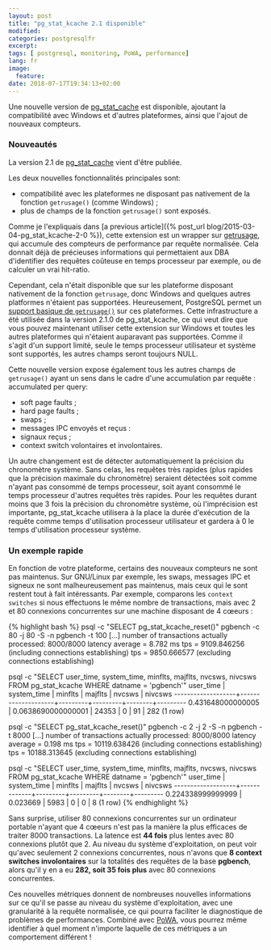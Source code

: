 ```yaml
---
layout: post
title: "pg_stat_kcache 2.1 disponible"
modified:
categories: postgresqlfr
excerpt:
tags: [ postgresql, monitoring, PoWA, performance]
lang: fr
image:
  feature:
date: 2018-07-17T19:34:13+02:00
---
```


Une nouvelle version de
[pg_stat_cache](https://github.com/powa-team/pg_stat_kcache/) est disponible,
ajoutant la compatibilité avec Windows et d'autres plateformes, ainsi que
l'ajout de nouveaux compteurs.

### Nouveautés

La version 2.1 de [pg_stat_cache](https://github.com/powa-team/pg_stat_kcache/)
vient d'être publiée.

Les deux nouvelles fonctionnalités principales sont:

* compatibilité avec les plateformes ne disposant pas nativement de la fonction
  `getrusage()` (comme Windows) ;
* plus de champs de la fonction `getrusage()` sont exposés.

Comme je l'expliquais dans [a previous article]({% post_url
blog/2015-03-04-pg_stat_kcache-2-0 %}), cette extension est un wrapper sur
[getrusage](http://man7.org/linux/man-pages/man2/getrusage.2.html), qui
accumule des compteurs de performance par requête normalisée.  Cela donnait
déjà de précieuses informations qui permettaient aux DBA d'identifier des
requêtes coûteuse en temps processeur par exemple, ou de calculer un vrai
hit-ratio.

Cependant, cela n'était disponible que sur les plateforme disposant nativement
de la fonction `getrusage`, donc Windows and quelques autres platformes
n'étaient pas supportées.  Heureusement, PostgreSQL permet un [support basique
de `getrusage()`](https://github.com/postgres/postgres/blob/master/src/port/getrusage.c)
sur ces plateformes.  Cette infrastructure a été utilisée dans la version 2.1.0
de pg\_stat\_kcache, ce qui veut dire que vous pouvez maintenant utiliser cette
extension sur Windows et toutes les autres plateformes qui n'étaient auparavant
pas supportées.  Comme il s'agit d'un support limité, seule le temps processeur
utilisateur et système sont supportés, les autres champs seront toujours NULL.

Cette nouvelle version expose également tous les autres champs de `getrusage()`
ayant un sens dans le cadre d'une accumulation par requête :
accumulated per query:

* soft page faults ;
* hard page faults ;
* swaps ;
* messages IPC envoyés et reçus :
* signaux reçus ;
* context switch volontaires et involontaires.

Un autre changement est de détecter automatiquement la précision du chronomètre
système.  Sans celas, les requêtes très rapides (plus rapides que la précision
maximale du chronomètre) seraient détectées soit comme n'ayant pas consommé de
temps processeur, soit ayant consommé le temps processeur d'autres requêtes
très rapides.  Pour les requêtes durant moins que 3 fois la précision du
chronomètre système, où l'imprécision est importante, pg\_stat\_kcache
utilisera à la place la durée d'exécution de la requête comme temps
d'utilisation processeur utilisateur et gardera à 0 le temps d'utilisation
processeur système.

### Un exemple rapide

En fonction de votre plateforme, certains des nouveaux compteurs ne sont pas
maintenus.  Sur GNU/Linux par exemple, les swaps, messages IPC et signeux ne
sont malheureusement pas maintenus, mais ceux qui le sont restent tout à fait
intéressants.  Par exemple, comparons les `context switches` si nous effectuons
le même nombre de transactions, mais avec 2 et 80 connexions concurrentes sur
une machine disposant de 4 cœeurs :

{% highlight bash %}
psql -c "SELECT pg_stat_kcache_reset()"
pgbench -c 80 -j 80 -S -n pgbench -t 100
[...]
number of transactions actually processed: 8000/8000
latency average = 8.782 ms
tps = 9109.846256 (including connections establishing)
tps = 9850.666577 (excluding connections establishing)

psql -c "SELECT user_time, system_time, minflts, majflts, nvcsws, nivcsws FROM pg_stat_kcache WHERE datname = 'pgbench'"
     user_time     |    system_time     | minflts | majflts | nvcsws | nivcsws
-------------------+--------------------+---------+---------+--------+---------
 0.431648000000005 | 0.0638690000000001 |   24353 |       0 |     91 |     282
(1 row)

psql -c "SELECT pg_stat_kcache_reset()"
pgbench -c 2 -j 2 -S -n pgbench -t 8000
[...]
number of transactions actually processed: 8000/8000
latency average = 0.198 ms
tps = 10119.638426 (including connections establishing)
tps = 10188.313645 (excluding connections establishing)

psql -c "SELECT user_time, system_time, minflts, majflts, nvcsws, nivcsws FROM pg_stat_kcache WHERE datname = 'pgbench'"
     user_time     | system_time | minflts | majflts | nvcsws | nivcsws 
-------------------+-------------+---------+---------+--------+---------
 0.224338999999999 |    0.023669 |    5983 |       0 |      0 |       8
(1 row)
{% endhighlight %}

Sans surprise, utiliser 80 connexions concurrentes sur un ordinateur portable
n'ayant que 4 cœeurs n'est pas la manière la plus efficaces de traiter 8000
transactions.  La latence est **44 fois** plus lentes avec 80 connexions plutôt
que 2.  Au niveau du système d'exploitation, on peut voir qu'avec seulement 2
connexions concurrentes, nous n'avons que **8 context switches involontaires**
sur la totalités des requêtes de la base **pgbench**, alors qu'il y en a eu
**282, soit 35 fois plus** avec 80 connexions concurrentes.

Ces nouvelles métriques donnent de nombreuses nouvelles informations sur ce
qu'il se passe au niveau du système d'exploitation, avec une granularité à la
requête normalisée, ce qui pourra faciliter le diagnostique de problèmes de
performances.  Combiné avec [PoWA](https://powa.readthedocs.io/), vous pourrez
même identifier à quel moment n'importe laquelle de ces métriques a un
comportement différent !
